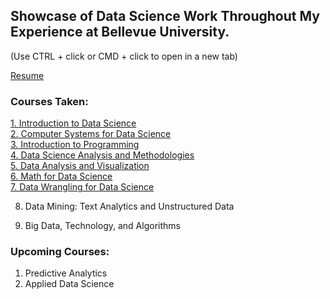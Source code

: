 ## Showcase of Data Science Work Throughout My Experience at Bellevue University.

(Use CTRL + click or CMD + click to open in a new tab)

[Resume](https://llmechling.github.io/lara_mechling.github.io/work_experience)


### Courses Taken:
[1. Introduction to Data Science](https://llmechling.github.io/lara_mechling.github.io/dsc_101)\
[2. Computer Systems for Data Science](https://llmechling.github.io/lara_mechling.github.io/dsc_200)\
[3. Introduction to Programming](https://llmechling.github.io/lara_mechling.github.io/cis_245)\
[4. Data Science Analysis and Methodologies](https://llmechling.github.io/lara_mechling.github.io/dsc_300)\
[5. Data Analysis and Visualization](https://llmechling.github.io/lara_mechling.github.io/dsc_310)\
[6. Math for Data Science](https://llmechling.github.io/lara_mechling.github.io/dsc_320)\
[7. Data Wrangling for Data Science](https://llmechling.github.io/lara_mechling.github.io/dsc_350)

8. Data Mining: Text Analytics and Unstructured Data

9. Big Data, Technology, and Algorithms


### Upcoming Courses:
1. Predictive Analytics
2. Applied Data Science
